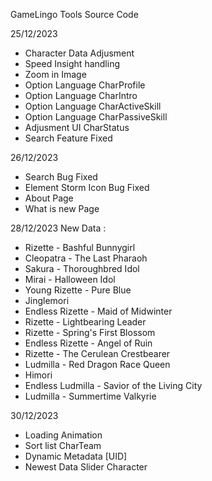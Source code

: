GameLingo Tools Source Code

25/12/2023

- Character Data Adjusment
- Speed Insight handling
- Zoom in Image
- Option Language CharProfile
- Option Language CharIntro
- Option Language CharActiveSkill
- Option Language CharPassiveSkill
- Adjusment UI CharStatus
- Search Feature Fixed

26/12/2023

- Search Bug Fixed
- Element Storm Icon Bug Fixed
- About Page
- What is new Page

28/12/2023
New Data :

- Rizette - Bashful Bunnygirl
- Cleopatra - The Last Pharaoh
- Sakura - Thoroughbred Idol
- Mirai - Halloween Idol
- Young Rizette - Pure Blue
- Jinglemori
- Endless Rizette - Maid of Midwinter
- Rizette - Lightbearing Leader
- Rizette - Spring's First Blossom
- Endless Rizette - Angel of Ruin
- Rizette - The Cerulean Crestbearer
- Ludmilla - Red Dragon Race Queen
- Himori
- Endless Ludmilla - Savior of the Living City
- Ludmilla - Summertime Valkyrie

30/12/2023

- Loading Animation
- Sort list CharTeam
- Dynamic Metadata [UID]
- Newest Data Slider Character
